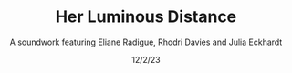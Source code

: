 ---
title: Her Luminous Distance
subtitle: A soundwork featuring Eliane Radigue, Rhodri Davies and Julia Eckhardt
date: 12/2/23
thumbnail: ToneTransmissions.jpg
related: []
category: ['other']
---